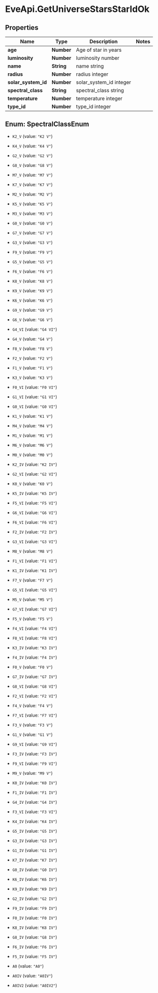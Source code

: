 # EveApi.GetUniverseStarsStarIdOk

## Properties
Name | Type | Description | Notes
------------ | ------------- | ------------- | -------------
**age** | **Number** | Age of star in years | 
**luminosity** | **Number** | luminosity number | 
**name** | **String** | name string | 
**radius** | **Number** | radius integer | 
**solar_system_id** | **Number** | solar_system_id integer | 
**spectral_class** | **String** | spectral_class string | 
**temperature** | **Number** | temperature integer | 
**type_id** | **Number** | type_id integer | 


<a name="SpectralClassEnum"></a>
## Enum: SpectralClassEnum


* `K2_V` (value: `"K2 V"`)

* `K4_V` (value: `"K4 V"`)

* `G2_V` (value: `"G2 V"`)

* `G8_V` (value: `"G8 V"`)

* `M7_V` (value: `"M7 V"`)

* `K7_V` (value: `"K7 V"`)

* `M2_V` (value: `"M2 V"`)

* `K5_V` (value: `"K5 V"`)

* `M3_V` (value: `"M3 V"`)

* `G0_V` (value: `"G0 V"`)

* `G7_V` (value: `"G7 V"`)

* `G3_V` (value: `"G3 V"`)

* `F9_V` (value: `"F9 V"`)

* `G5_V` (value: `"G5 V"`)

* `F6_V` (value: `"F6 V"`)

* `K8_V` (value: `"K8 V"`)

* `K9_V` (value: `"K9 V"`)

* `K6_V` (value: `"K6 V"`)

* `G9_V` (value: `"G9 V"`)

* `G6_V` (value: `"G6 V"`)

* `G4_VI` (value: `"G4 VI"`)

* `G4_V` (value: `"G4 V"`)

* `F8_V` (value: `"F8 V"`)

* `F2_V` (value: `"F2 V"`)

* `F1_V` (value: `"F1 V"`)

* `K3_V` (value: `"K3 V"`)

* `F0_VI` (value: `"F0 VI"`)

* `G1_VI` (value: `"G1 VI"`)

* `G0_VI` (value: `"G0 VI"`)

* `K1_V` (value: `"K1 V"`)

* `M4_V` (value: `"M4 V"`)

* `M1_V` (value: `"M1 V"`)

* `M6_V` (value: `"M6 V"`)

* `M0_V` (value: `"M0 V"`)

* `K2_IV` (value: `"K2 IV"`)

* `G2_VI` (value: `"G2 VI"`)

* `K0_V` (value: `"K0 V"`)

* `K5_IV` (value: `"K5 IV"`)

* `F5_VI` (value: `"F5 VI"`)

* `G6_VI` (value: `"G6 VI"`)

* `F6_VI` (value: `"F6 VI"`)

* `F2_IV` (value: `"F2 IV"`)

* `G3_VI` (value: `"G3 VI"`)

* `M8_V` (value: `"M8 V"`)

* `F1_VI` (value: `"F1 VI"`)

* `K1_IV` (value: `"K1 IV"`)

* `F7_V` (value: `"F7 V"`)

* `G5_VI` (value: `"G5 VI"`)

* `M5_V` (value: `"M5 V"`)

* `G7_VI` (value: `"G7 VI"`)

* `F5_V` (value: `"F5 V"`)

* `F4_VI` (value: `"F4 VI"`)

* `F8_VI` (value: `"F8 VI"`)

* `K3_IV` (value: `"K3 IV"`)

* `F4_IV` (value: `"F4 IV"`)

* `F0_V` (value: `"F0 V"`)

* `G7_IV` (value: `"G7 IV"`)

* `G8_VI` (value: `"G8 VI"`)

* `F2_VI` (value: `"F2 VI"`)

* `F4_V` (value: `"F4 V"`)

* `F7_VI` (value: `"F7 VI"`)

* `F3_V` (value: `"F3 V"`)

* `G1_V` (value: `"G1 V"`)

* `G9_VI` (value: `"G9 VI"`)

* `F3_IV` (value: `"F3 IV"`)

* `F9_VI` (value: `"F9 VI"`)

* `M9_V` (value: `"M9 V"`)

* `K0_IV` (value: `"K0 IV"`)

* `F1_IV` (value: `"F1 IV"`)

* `G4_IV` (value: `"G4 IV"`)

* `F3_VI` (value: `"F3 VI"`)

* `K4_IV` (value: `"K4 IV"`)

* `G5_IV` (value: `"G5 IV"`)

* `G3_IV` (value: `"G3 IV"`)

* `G1_IV` (value: `"G1 IV"`)

* `K7_IV` (value: `"K7 IV"`)

* `G0_IV` (value: `"G0 IV"`)

* `K6_IV` (value: `"K6 IV"`)

* `K9_IV` (value: `"K9 IV"`)

* `G2_IV` (value: `"G2 IV"`)

* `F9_IV` (value: `"F9 IV"`)

* `F0_IV` (value: `"F0 IV"`)

* `K8_IV` (value: `"K8 IV"`)

* `G8_IV` (value: `"G8 IV"`)

* `F6_IV` (value: `"F6 IV"`)

* `F5_IV` (value: `"F5 IV"`)

* `A0` (value: `"A0"`)

* `A0IV` (value: `"A0IV"`)

* `A0IV2` (value: `"A0IV2"`)




